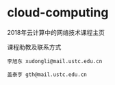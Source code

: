 # cloud-computing
2018年云计算中的网络技术课程主页

课程助教及联系方式

    李旭东 xudongli@mail.ustc.edu.cn
    
    盖泰亨 gth@mail.ustc.edu.cn
